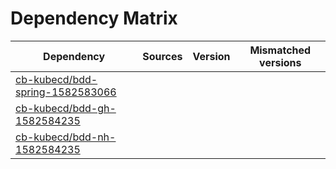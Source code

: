 # Dependency Matrix

Dependency | Sources | Version | Mismatched versions
---------- | ------- | ------- | -------------------
[cb-kubecd/bdd-spring-1582583066](https://github.com/cb-kubecd/bdd-spring-1582583066.git) |  | []() | 
[cb-kubecd/bdd-gh-1582584235](https://github.com/cb-kubecd/bdd-gh-1582584235.git) |  | []() | 
[cb-kubecd/bdd-nh-1582584235](https://github.com/cb-kubecd/bdd-nh-1582584235.git) |  | []() | 
